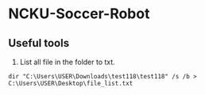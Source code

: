 # NCKU-Soccer-Robot

## Useful tools

1. List all file in the folder to txt.
   
```
dir "C:\Users\USER\Downloads\test118\test118" /s /b > C:\Users\USER\Desktop\file_list.txt
```

